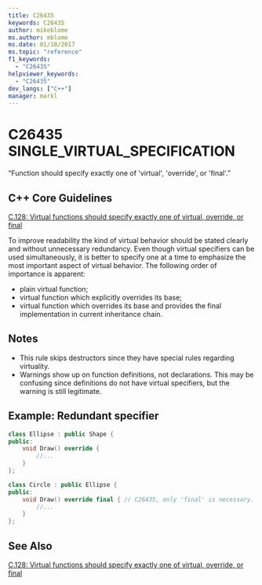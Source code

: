 ```yaml
---
title: C26435
keywords: C26435
author: mikeblome
ms.author: mblome
ms.date: 01/18/2017
ms.topic: "reference"
f1_keywords:
  - "C26435"
helpviewer_keywords:
  - "C26435"
dev_langs: ["C++"]
manager: markl
---
```

# C26435 SINGLE_VIRTUAL_SPECIFICATION

“Function should specify exactly one of 'virtual', 'override', or 'final'.”

## C++ Core Guidelines

[C.128: Virtual functions should specify exactly one of virtual, override, or final](https://github.com/isocpp/CppCoreGuidelines/blob/master/CppCoreGuidelines.md)

To improve readability the kind of virtual behavior should be stated clearly and without unnecessary redundancy. Even though virtual specifiers can be used simultaneously, it is better to specify one at a time to emphasize the most important aspect of virtual behavior. The following order of importance is apparent:

- plain virtual function;
- virtual function which explicitly overrides its base;
- virtual function which overrides its base and provides the final implementation in current inheritance chain.

## Notes

- This rule skips destructors since they have special rules regarding virtuality.
- Warnings show up on function definitions, not declarations. This may be confusing since definitions do not have virtual specifiers, but the warning is still legitimate.

## Example: Redundant specifier

```cpp
class Ellipse : public Shape {
public:
    void Draw() override {
        //...
    }
};

class Circle : public Ellipse {
public:
    void Draw() override final { // C26435, only 'final' is necessary.
        //...
    }
};
```

## See Also

[C.128: Virtual functions should specify exactly one of virtual, override, or final](https://github.com/isocpp/CppCoreGuidelines/blob/master/CppCoreGuidelines.md)